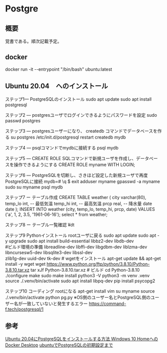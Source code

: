 # Postgre

## 概要
覚書である。順次記載予定。

## docker
docker run -it --entrypoint "/bin/bash" ubuntu:latest


## Ubuntu 20.04　へのインストール

ステップ1— PostgreSQLのインストール
    sudo apt update
    sudo apt install postgresql


ステップ2 — postgresユーザでログインできるようにパスワードを設定
    sudo passwd postgres

ステップ3 — postgresユーザーになり、 createdb コマンドでデータベースを作る
    su postgres
    /etc/init.d/postgresql restart
    createdb mydb

ステップ4 — psqlコマンドでmydbに接続する
    psql mydb

ステップ5 — CREATE ROLE SQLコマンドで新規ユーザを作成し、データベースを操作できるようにする
    CREATE ROLE myname WITH LOGIN;

ステップ6 — PostgreSQLを切断し、さきほど設定した新規ユーザで再度PostgreSQLに接続
    mydb=# \q
    $ exit
        adduser myname
        gpasswd -a myname sudo
        su myname
    psql mydb


ステップ7 ー テーブル作成
CREATE TABLE weather (
    city            varchar(80),
    temp_lo         int,           -- 最低気温
    temp_hi         int,           -- 最高気温
    prcp            real,          -- 降水量
    date            date
);
INSERT INTO weather (city, temp_lo, temp_hi, prcp, date) VALUES ('a', 1, 2, 3.5, '1961-06-16');
select * from weather;

ステップ8 ー テーブル一覧確認
    ¥dt

ステップ9 Pythonインストール
    rootユーザに戻る
    sudo apt update
    sudo apt -y upgrade
    sudo apt install build-essential libbz2-dev libdb-dev \
        #ビルド環境の準備
        libreadline-dev libffi-dev libgdbm-dev liblzma-dev \
        libncursesw5-dev libsqlite3-dev libssl-dev \
        zlib1g-dev uuid-dev tk-dev
        # wgetをインストール
        apt-get update && apt-get install -y wget
    wget https://www.python.org/ftp/python/3.8.10/Python-3.8.10.tar.xz
    tar xJf Python-3.8.10.tar.xz
        # ビルド
        cd Python-3.8.10
        ./configure
        make
        sudo make install
    python3 -V
    python3 -m venv .venv
    source ./.venv/bin/activate
    sudo apt install libpq-dev
    pip install psycopg2

ステップ10 コーディング
    rootになる
    apt-get install vim
    su myname
    source ./.venv/bin/activate
    python pg.py
        ※OS側のユーザー名とPostgreSQL側のユーザー名が一致していないと発生するエラー
        https://command-f.tech/postgresql/1



## 参考
[Ubuntu 20.04にPostgreSQLをインストールする方法 ](https://www.digitalocean.com/community/tutorials/how-to-install-postgresql-on-ubuntu-20-04-quickstart-ja)
[Windows 10 HomeへのDocker Desktop](https://qiita.com/zaki-lknr/items/db99909ba1eb27803456)
[ubuntuでPostgreSQLの初期設定まで](https://chanyoshi.hatenablog.com/entry/2018/10/13/072244)
